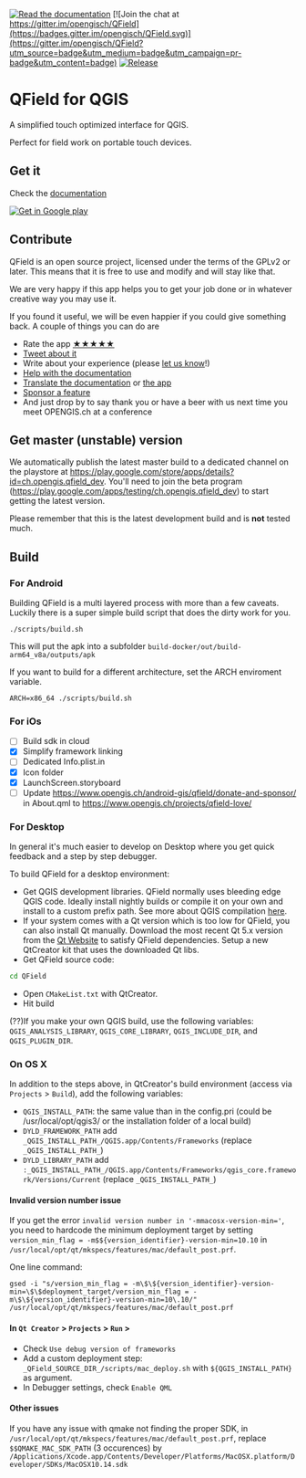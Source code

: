 [![Read the documentation](https://img.shields.io/badge/Read-the%20docs-green.svg)](http://qfield.org/docs/installation-guide/index.html)
[![Join the chat at https://gitter.im/opengisch/QField](https://badges.gitter.im/opengisch/QField.svg)](https://gitter.im/opengisch/QField?utm_source=badge&utm_medium=badge&utm_campaign=pr-badge&utm_content=badge)
[![Release](https://img.shields.io/github/release/opengisch/QField.svg)](https://github.com/opengisch/QField/releases)

# QField for QGIS

A simplified touch optimized interface for QGIS.

Perfect for field work on portable touch devices.

## Get it

Check the [documentation](http://qfield.org/docs)

[![Get in Google play](http://www.qfield.org/images/Get_it_on_Google_play.png)](https://play.google.com/store/apps/details?id=ch.opengis.qfield)

## Contribute

QField is an open source project, licensed under the terms of the GPLv2 or later. This means that it is free to use and modify and will stay like that.

We are very happy if this app helps you to get your job done or in whatever creative way you may use it.

If you found it useful, we will be even happier if you could give something back. A couple of things you can do are

 * Rate the app [★★★★★](https://play.google.com/store/apps/details?id=ch.opengis.qfield&hl=en#details-reviews)
 * [Tweet about it](https://twitter.com/share?text=Looking%20for%20a%20good%20tool%20for%20field%20work%20in%20GIS?%20Check%20out%20%23QField!)
 * Write about your experience (please [let us know](mailto:info@opengis.ch)!)
 * [Help with the documentation](https://github.com/opengisch/QField-docs#documentation-process)
 * [Translate the documentation](https://github.com/opengisch/QField-docs#translation-process) or [the app](https://www.transifex.com/opengisch/qfield-for-qgis/)
 * [Sponsor a feature](https://opengisch.github.io/QField-docs/development/index.html#make-it-grow-make-it-yours)
 * And just drop by to say thank you or have a beer with us next time you meet OPENGIS.ch at a conference

## Get master (unstable) version
We automatically publish the latest master build to a dedicated channel on the playstore at https://play.google.com/store/apps/details?id=ch.opengis.qfield_dev. You'll need to join the beta program (https://play.google.com/apps/testing/ch.opengis.qfield_dev) to start getting the latest version.

Please remember that this is the latest development build and is **not** tested much.


## Build

### For Android

Building QField is a multi layered process with more than a few caveats.
Luckily there is a super simple build script that does the dirty work for you.

```
./scripts/build.sh
```

This will put the apk into a subfolder `build-docker/out/build-arm64_v8a/outputs/apk`

If you want to build for a different architecture, set the ARCH enviroment variable.

```
ARCH=x86_64 ./scripts/build.sh
```

### For iOs

- [ ] Build sdk in cloud
- [x] Simplify framework linking
- [ ] Dedicated Info.plist.in
- [x] Icon folder
- [x] LaunchScreen.storyboard
- [ ] Update https://www.opengis.ch/android-gis/qfield/donate-and-sponsor/ in About.qml to https://www.opengis.ch/projects/qfield-love/

### For Desktop

In general it's much easier to develop on Desktop where you get quick feedback and a step by step debugger.

To build QField for a desktop environment:

* Get QGIS development libraries. QField normally uses bleeding edge QGIS code. Ideally install nightly builds or compile it on your own and install to a custom prefix path. See more about QGIS compilation [here](https://github.com/qgis/QGIS/blob/master/INSTALL.md).
* If your system comes with a Qt version which is too low for QField, you can also install Qt manually. Download the most recent Qt 5.x version from the [Qt Website](https://www.qt.io/download) to satisfy QField dependencies. Setup a new QtCreator kit that uses the downloaded Qt libs.
* Get QField source code:

```sh
cd QField
```

 * Open `CMakeList.txt` with QtCreator.
 * Hit build

(??)If you make your own QGIS build, use the following variables: `QGIS_ANALYSIS_LIBRARY`, `QGIS_CORE_LIBRARY`, `QGIS_INCLUDE_DIR`, and `QGIS_PLUGIN_DIR`.

### On OS X

In addition to the steps above, in QtCreator's build environment (access via `Projects` > `Build`), add the following variables:

  * `QGIS_INSTALL_PATH`: the same value than in the config.pri (could be /usr/local/opt/qgis3/ or the installation folder of a local build)
  * `DYLD_FRAMEWORK_PATH` add `_QGIS_INSTALL_PATH_/QGIS.app/Contents/Frameworks` (replace `_QGIS_INSTALL_PATH_`)
  * `DYLD_LIBRARY_PATH` add `:_QGIS_INSTALL_PATH_/QGIS.app/Contents/Frameworks/qgis_core.framework/Versions/Current` (replace `_QGIS_INSTALL_PATH_`)

#### Invalid version number issue

If you get the error `invalid version number in '-mmacosx-version-min='`, you need to hardcode the minimum deployment target by setting `version_min_flag = -m$${version_identifier}-version-min=10.10` in `/usr/local/opt/qt/mkspecs/features/mac/default_post.prf`.

One line command:
```
gsed -i "s/version_min_flag = -m\$\${version_identifier}-version-min=\$\$deployment_target/version_min_flag = -m\$\${version_identifier}-version-min=10\.10/" /usr/local/opt/qt/mkspecs/features/mac/default_post.prf
```

#### In `Qt Creator` > `Projects` > `Run` >

* Check `Use debug version of frameworks`
* Add a custom deployment step: `_QField_SOURCE_DIR_/scripts/mac_deploy.sh` with `${QGIS_INSTALL_PATH}` as argument.
* In Debugger settings, check `Enable QML`

#### Other issues
If you have any issue with qmake not finding the proper SDK, in `/usr/local/opt/qt/mkspecs/features/mac/default_post.prf`, replace `$$QMAKE_MAC_SDK_PATH` (3 occurences) by `/Applications/Xcode.app/Contents/Developer/Platforms/MacOSX.platform/Developer/SDKs/MacOSX10.14.sdk`
